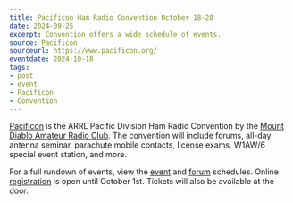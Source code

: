 ```yaml
---
title: Pacificon Ham Radio Convention October 18-20
date: 2024-09-25
excerpt: Convention offers a wide schedule of events.
source: Pacificon
sourceurl: https://www.pacificon.org/
eventdate: 2024-10-18
tags:
- post
- event
- Pacificon
- Convention
---
```

[Pacificon](https://www.pacificon.org/home) is the ARRL Pacific Division Ham Radio Convention by the [Mount Diablo Amateur Radio Club](https://www.mdarc.org/). The convention will include forums, all-day antenna seminar, parachute mobile contacts, license exams, W1AW/6 special event station, and more. 

For a full rundown of events, view the [event](https://www.pacificon.org/schedule-events) and [forum](https://www.pacificon.org/schedule-forums) schedules. Online [registration](https://www.pacificon.org/registration/attendees) is open until October 1st. Tickets will also be available at the door.